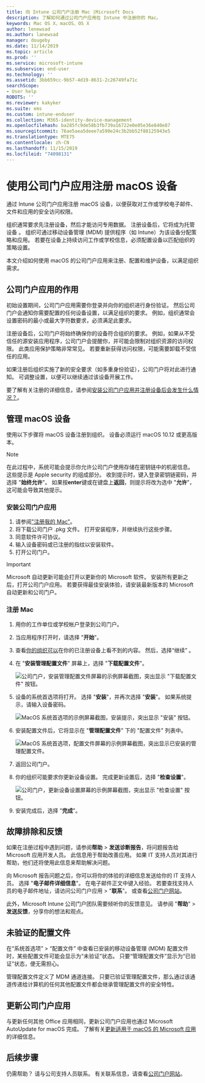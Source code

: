 ```yaml
---
title: 向 Intune 公司门户注册 Mac |Microsoft Docs
description: 了解如何通过公司门户应用在 Intune 中注册你的 Mac。
keywords: Mac OS X、macOS、OS X
author: lenewsad
ms.author: lanewsad
manager: dougeby
ms.date: 11/14/2019
ms.topic: article
ms.prod: ''
ms.service: microsoft-intune
ms.subservice: end-user
ms.technology: ''
ms.assetid: 3bb659cc-9b57-4d19-8631-2c26749fa71c
searchScope:
- User help
ROBOTS: ''
ms.reviewer: kakyker
ms.suite: ems
ms.custom: intune-enduser
ms.collection: M365-identity-device-management
ms.openlocfilehash: ba285fc9de58b3fb739a16722e0e05e36e840e87
ms.sourcegitcommit: 76ae5aea5deee7a590e24c3b2bb52f88125943e5
ms.translationtype: MTE75
ms.contentlocale: zh-CN
ms.lasthandoff: 11/15/2019
ms.locfileid: "74098131"
---
```

# <a name="enroll-your-macos-device-using-the-company-portal-app"></a>使用公司门户应用注册 macOS 设备  

通过 Intune 公司门户应用注册 macOS 设备，以便获取对工作或学校电子邮件、文件和应用的安全访问权限。

组织通常要求先注册设备，然后才能访问专用数据。 注册设备后，它将成为托管设备  。 组织可通过移动设备管理 (MDM) 提供程序（如 Intune）为该设备分配策略和应用。 若要在设备上持续访问工作或学校信息，必须配置设备以匹配组织的策略设置。  

本文介绍如何使用 macOS 的公司门户应用来注册、配置和维护设备，以满足组织需求。  


## <a name="what-to-expect-from-the-company-portal-app"></a>公司门户应用的作用

初始设置期间，公司门户应用需要你登录并向你的组织进行身份验证。 然后公司门户会通知你需要配置的任何设备设置，以满足组织的要求。 例如，组织通常会设置密码的最小或最大字符数要求，必须满足此要求。    

注册设备后，公司门户将始终确保你的设备符合组织的要求。 例如，如果从不受信任的源安装应用程序，公司门户会提醒你，并可能会限制对组织资源的访问权限。 此类应用保护策略非常常见。 若要重新获得访问权限，可能需要卸载不受信任的应用。 

如果注册后组织实施了新的安全要求（如多重身份验证），公司门户将对此进行通知。 可调整设置，以便可以继续通过该设备开展工作。  

要了解有关注册的详细信息，请参阅[安装公司门户应用并注册设备后会发生什么情况？](what-happens-if-you-install-the-Company-Portal-app-and-enroll-your-device-in-intune-macos.md)。  

## <a name="get-your-macos-device-managed"></a>管理 macOS 设备  
使用以下步骤将 macOS 设备注册到组织。 设备必须运行 macOS 10.12 或更高版本。   

> [!NOTE]
> 在此过程中，系统可能会提示你允许公司门户使用存储在密钥链中的机密信息。 这些提示是 Apple security 的组成部分。 收到提示时，键入登录密钥链密码，并选择 "**始终允许**"。 如果按**enter**键或在键盘上**返回**，则提示将改为选中 "**允许**"，这可能会导致其他提示。  

### <a name="install-company-portal-app"></a>安装公司门户应用  
1. 请参阅["注册我的 Mac"](https://go.microsoft.com/fwlink/?linkid=853070)。  
2. 将下载公司门户 .pkg 文件。 打开安装程序，并继续执行这些步骤。 
3. 同意软件许可协议。 
4. 输入设备密码或已注册的指纹以安装软件。  
5. 打开公司门户。 

> [!IMPORTANT]
> Microsoft 自动更新可能会打开以更新你的 Microsoft 软件。 安装所有更新之后，打开公司门户应用。 若要获得最佳安装体验，请安装最新版本的 Microsoft 自动更新和公司门户。  


### <a name="enroll-your-mac"></a>注册 Mac  


1. 用你的工作单位或学校帐户登录到公司门户。  
2. 当应用程序打开时，请选择 "**开始**"。  
3. 查看[你的组织可以](what-info-can-your-company-see-when-you-enroll-your-device-in-intune.md)在你的已注册设备上看不到的内容。 然后，选择“继续”  。  
4. 在 "**安装管理配置文件**" 屏幕上，选择 "**下载配置文件**"。   

    ![公司门户，安装管理配置文件屏幕的示例屏幕截图，突出显示 "下载配置文件" 按钮。](./media/install-mgmt-profile-mac-1911.PNG)   
5. 设备的系统首选项将打开。 选择 "**安装**"，并再次选择 "**安装**"。 如果系统提示，请输入设备密码。  

    ![MacOS 系统首选项的示例屏幕截图，安装提示，突出显示 "安装" 按钮。](./media/system-preference-install-1911.PNG)  
6. 安装配置文件后，它将显示在 "**管理配置文件**" 下的 "配置文件" 列表中。  

   ![MacOS 系统首选项，配置文件屏幕的示例屏幕截图，突出显示已安装的管理配置文件。](./media/system-preference-verify-1911.PNG)   
7. 返回公司门户。   
8. 你的组织可能要求你更新设备设置。 完成更新设置后，选择 "**检查设置**"。  

    ![公司门户，更新设备设置屏幕的示例屏幕截图，突出显示 "检查设置" 按钮。](./media/update-settings-mac-1911.PNG)  
9. 安装完成后，选择 "**完成**"。  


 ## <a name="troubleshooting-and-feedback"></a>故障排除和反馈   

如果在注册过程中遇到问题，请参阅**帮助** > **发送诊断报告**，将问题报告给 Microsoft 应用开发人员。 此信息用于帮助改善应用。 如果 IT 支持人员对其进行帮助，他们还将使用此信息来帮助解决问题。  

向 Microsoft 报告问题之后，你可以将你的体验的详细信息发送给你的 IT 支持人员。 选择 "**电子邮件详细信息**"。 在电子邮件正文中键入经验。 若要查找支持人员的电子邮件地址，请访问公司门户应用 > "**联系**"。 或查看[公司门户网站](https://go.microsoft.com/fwlink/?linkid=2010980)。  
 

此外，Microsoft Intune 公司门户团队需要倾听你的反馈意见。 请参阅 "**帮助**" > **发送反馈**，分享你的想法和观点。  

## <a name="unverified-profiles"></a>未验证的配置文件  
在“系统首选项”   > “配置文件”  中查看已安装的移动设备管理 (MDM) 配置文件时，某些配置文件可能会显示为“未验证”状态。 只要“管理配置文件”显示为“已验证”状态，便无需担心。  

管理配置文件定义了 MDM 通道连接。 只要已验证管理配置文件，那么通过该通道传递给计算机的任何其他配置文件都会继承管理配置文件的安全特性。  

## <a name="updating-the-company-portal-app"></a>更新公司门户应用

与更新任何其他 Office 应用相同，更新公司门户应用也通过 Microsoft AutoUpdate for macOS 完成。 了解有关[更新适用于 macOS 的 Microsoft 应用](https://support.office.com/article/Check-for-Office-for-Mac-updates-automatically-bfd1e497-c24d-4754-92ab-910a4074d7c1)的详细信息。  

## <a name="next-steps"></a>后续步骤  
仍需帮助？ 请与公司支持人员联系。 有关联系信息，请查看[公司门户网站](https://go.microsoft.com/fwlink/?linkid=2010980)。  


